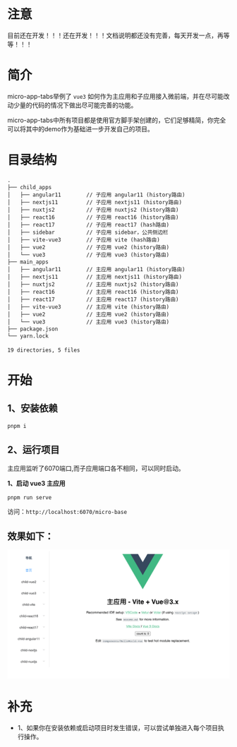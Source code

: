 # 注意

目前还在开发！！！还在开发！！！文档说明都还没有完善，每天开发一点，再等等！！！

# 简介

micro-app-tabs举例了 `vue3` 如何作为主应用和子应用接入微前端，并在尽可能改动少量的代码的情况下做出尽可能完善的功能。

micro-app-tabs中所有项目都是使用官方脚手架创建的，它们足够精简，你完全可以将其中的demo作为基础进一步开发自己的项目。


# 目录结构
```
.
├── child_apps
│   ├── angular11        // 子应用 angular11 (history路由)
│   ├── nextjs11         // 子应用 nextjs11 (history路由)
│   ├── nuxtjs2          // 子应用 nuxtjs2 (history路由) 
│   ├── react16          // 子应用 react16 (history路由)
│   ├── react17          // 子应用 react17 (hash路由)
│   ├── sidebar          // 子应用 sidebar，公共侧边栏
│   ├── vite-vue3        // 子应用 vite (hash路由)
│   ├── vue2             // 子应用 vue2 (history路由)
│   └── vue3             // 子应用 vue3 (history路由)
├── main_apps
│   ├── angular11        // 主应用 angular11 (history路由)
│   ├── nextjs11         // 主应用 nextjs11 (history路由)
│   ├── nuxtjs2          // 主应用 nuxtjs2 (history路由)
│   ├── react16          // 主应用 react16 (history路由)
│   ├── react17          // 主应用 react17 (history路由)
│   ├── vite-vue3        // 主应用 vite (history路由)
│   ├── vue2             // 主应用 vue2 (history路由)
│   └── vue3             // 主应用 vue3 (history路由)
├── package.json
└── yarn.lock

19 directories, 5 files
```

# 开始

## 1、安装依赖

```bash
pnpm i
```


## 2、运行项目
主应用监听了6070端口,而子应用端口各不相同，可以同时启动。

**1、启动 vue3 主应用**

```bash
pnpm run serve
```

访问：`http://localhost:6070/micro-base`


## 效果如下：
![](./example.png)


# 补充
- 1、如果你在安装依赖或启动项目时发生错误，可以尝试单独进入每个项目执行操作。
